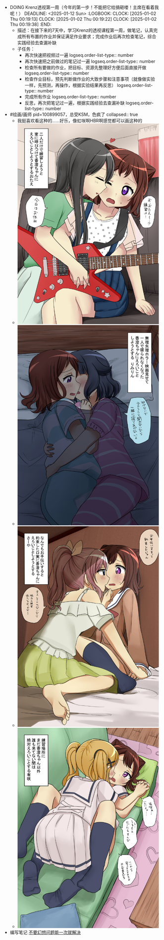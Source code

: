 - DOING Krenz透视第一周（今年的第一步！不能把它给搞砸喽！主席在看着我呢！）
  DEADLINE: <2025-01-12 Sun>
  :LOGBOOK:
  CLOCK: [2025-01-02 Thu 00:19:13]
  CLOCK: [2025-01-02 Thu 00:19:22]
  CLOCK: [2025-01-02 Thu 00:19:38]
  :END:
	- 描述：在接下来的7天中，学习Krenz的透视课程第一周，做笔记，认真完成所有布置的作业并保证满足作业要求；完成作业后再次检查笔记，综合实践经验去查漏补缺
	- 子任务：
		- 再次快速把视频过一遍
		  logseq.order-list-type:: number
		- 再次快速把之前做过的笔记过一遍
		  logseq.order-list-type:: number
		- 检查所有要做的作业，把目标、资源先整理好方便后面直接开做
		  logseq.order-list-type:: number
		- 检查作业目标，预先判断做作业的大致步骤和注意事项（就像做实验一样，先预测，再操作，根据实验结果再反思）
		  logseq.order-list-type:: number
		- 完成所有作业
		  logseq.order-list-type:: number
		- 反思，再次把笔记过一遍，根据实践经验去查漏补缺
		  logseq.order-list-type:: number
- #绘画/画师 pid=100899057，总受KSM，色疯了
  collapsed:: true
	- 我挺喜欢看这种的……好乐，像虹咲啊HBR啊感觉都可以画这种的
	- ![1736090660865.png](../assets/1736090660865_1736091305470_0.png)
	- ![1736090670814.png](../assets/1736090670814_1736091332565_0.png)
	- ![1736090677655.png](../assets/1736090677655_1736091335684_0.png)
	- ![1736090684240.png](../assets/1736090684240_1736091339154_0.png)
- 编写笔记 [不要幻想问题能一次就解决](https://v-yop.github.io/2025/01-05不要幻想问题能一次就解决.html)